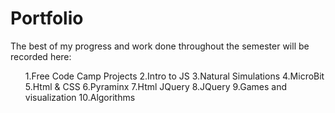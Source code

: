 <h1>Portfolio</h1>

The best of my progress and work done throughout the semester will be recorded here:

<ol>
1.Free Code Camp Projects
2.Intro to JS
3.Natural Simulations
4.MicroBit
5.Html & CSS
6.Pyraminx
7.Html JQuery
8.JQuery
9.Games and visualization
10.Algorithms
</ol>

